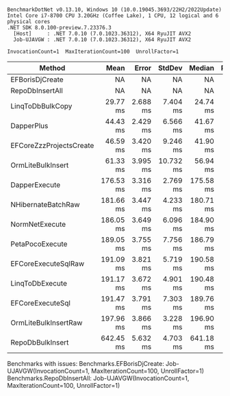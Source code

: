 ```

BenchmarkDotNet v0.13.10, Windows 10 (10.0.19045.3693/22H2/2022Update)
Intel Core i7-8700 CPU 3.20GHz (Coffee Lake), 1 CPU, 12 logical and 6 physical cores
.NET SDK 8.0.100-preview.7.23376.3
  [Host]     : .NET 7.0.10 (7.0.1023.36312), X64 RyuJIT AVX2
  Job-UJAVGW : .NET 7.0.10 (7.0.1023.36312), X64 RyuJIT AVX2

InvocationCount=1  MaxIterationCount=100  UnrollFactor=1  

```
| Method                  | Mean      | Error    | StdDev    | Median    | Rank | Gen0      | Gen1      | Gen2      | Allocated   |
|------------------------ |----------:|---------:|----------:|----------:|-----:|----------:|----------:|----------:|------------:|
| EFBorisDjCreate         |        NA |       NA |        NA |        NA |    ? |        NA |        NA |        NA |          NA |
| RepoDbInsertAll         |        NA |       NA |        NA |        NA |    ? |        NA |        NA |        NA |          NA |
| LinqToDbBulkCopy        |  29.77 ms | 2.688 ms |  7.404 ms |  24.74 ms |    1 |         - |         - |         - |    381.1 KB |
| DapperPlus              |  44.43 ms | 2.429 ms |  6.566 ms |  41.67 ms |    2 |         - |         - |         - |   4587.4 KB |
| EFCoreZzzProjectsCreate |  46.59 ms | 3.420 ms |  9.246 ms |  41.90 ms |    2 |         - |         - |         - |  1289.52 KB |
| OrmLiteBulkInsert       |  61.33 ms | 3.995 ms | 10.732 ms |  56.94 ms |    3 | 1000.0000 |         - |         - |   8196.4 KB |
| DapperExecute           | 176.53 ms | 3.316 ms |  2.769 ms | 175.58 ms |    4 |         - |         - |         - |  5034.34 KB |
| NHibernateBatchRaw      | 181.66 ms | 3.447 ms |  4.233 ms | 180.71 ms |    5 |         - |         - |         - |  5057.03 KB |
| NormNetExecute          | 186.05 ms | 3.649 ms |  6.096 ms | 184.90 ms |    5 |         - |         - |         - |  5032.88 KB |
| PetaPocoExecute         | 189.05 ms | 3.755 ms |  7.756 ms | 186.79 ms |    5 |         - |         - |         - | 13217.91 KB |
| EFCoreExecuteSqlRaw     | 191.09 ms | 3.821 ms |  5.719 ms | 190.58 ms |    5 |         - |         - |         - |  5039.34 KB |
| LinqToDbExecute         | 191.17 ms | 3.672 ms |  4.901 ms | 190.48 ms |    5 |         - |         - |         - |  5030.29 KB |
| EFCoreExecuteSql        | 191.47 ms | 3.791 ms |  7.303 ms | 189.76 ms |    5 |         - |         - |         - |  5039.48 KB |
| OrmLiteBulkInsertRaw    | 197.96 ms | 3.866 ms |  3.228 ms | 196.90 ms |    6 | 1000.0000 | 1000.0000 | 1000.0000 | 25781.89 KB |
| RepoDbBulkInsert        | 642.45 ms | 5.632 ms |  4.703 ms | 641.18 ms |    7 | 8000.0000 |         - |         - | 49862.02 KB |

Benchmarks with issues:
  Benchmarks.EFBorisDjCreate: Job-UJAVGW(InvocationCount=1, MaxIterationCount=100, UnrollFactor=1)
  Benchmarks.RepoDbInsertAll: Job-UJAVGW(InvocationCount=1, MaxIterationCount=100, UnrollFactor=1)
